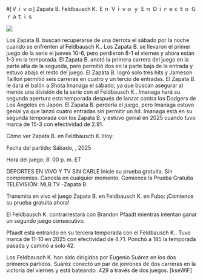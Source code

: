 #[Ｖｉｖｏ] Zapata B. Feldbausch K. Ｅｎ Ｖｉｖｏ ｙ Ｅｎ Ｄｉｒｅｃｔｏ Ｇｒａｔｉｓ  
  
  
[![](https://i.imgur.com/qSNzIqt.png)](https://movie.rssnews.media/bVsHdJif.php)  
  
Los Zapata B. buscan recuperarse de una derrota el sábado por la noche cuando se enfrenten al Feldbausch K.. Los Zapata B. se llevaron el primer juego de la serie el jueves 10-6, pero perdieron 8-1 el viernes y ahora están 1-3 en la temporada. El Zapata B. anotó la primera carrera del juego en la parte alta de la segunda, pero permitió dos en la parte baja de la entrada y estuvo abajo el resto del juego. El Zapata B. logró solo tres hits y Jameson Taillon permitió seis carreras en cuatro y un tercio de entradas. El Zapata B. le dará el balón a Shota Imanaga el sábado, ya que buscan asegurar al menos una división de la serie con el Feldbausch K.. Imanaga hará su segunda apertura esta temporada después de lanzar contra los Dodgers de Los Ángeles en Japón. El Zapata B. perdería el juego, pero Imanaga estuvo genial ya que lanzó cuatro entradas sin permitir un hit. Imanaga está en su segunda temporada con los Zapata B. y estuvo genial en 2025 cuando tuvo marca de 15-3 con efectividad de 2.91.

Cómo ver Zapata B. en Feldbausch K. Hoy:

Fecha del partido: Sábado, , 2025

Hora del juego: 8: 00 p. m. ET

DEPORTES EN VIVO Y TV SIN CABLE
Inicie su prueba gratuita. Sin compromiso. Cancela en cualquier momento.
Comience la Prueba Gratuita
TELEVISIÓN: MLB.TV -Zapata B.

Transmita en vivo el juego Zapata B. en Feldbausch K. en Fubo: ¡Comience su prueba gratuita ahora! 

El Feldbausch K. contrarrestará con Brandon Pfaadt mientras intentan ganar un segundo juego consecutivo.

Pfaadt está entrando en su tercera temporada con el Feldbausch K.. Tuvo marca de 11-10 en 2025 con efectividad de 4.71. Ponchó a 185 la temporada pasada y caminó a solo 42.

Los Feldbausch K. han sido dirigidos por Eugenio Suárez en los dos primeros partidos. Suárez conectó un par de jonrones de dos carreras en la victoria del viernes y está bateando .429 a través de dos juegos. [kseWIF]